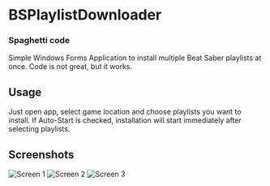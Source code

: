 # BSPlaylistDownloader
### Spaghetti code

Simple Windows Forms Application to install multiple Beat Saber playlists at once.
Code is not great, but it works.

## Usage
Just open app, select game location and choose playlists you want to install.
If Auto-Start is checked, installation will start immediately after selecting playlists.

## Screenshots
![Screen 1](https://i.imgur.com/p0yESI8.png)
![Screen 2](https://i.imgur.com/gUbXlqw.png)
![Screen 3](https://i.imgur.com/ABCWFG2.png)
